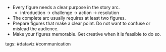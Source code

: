 -   Every figure needs a clear purpose in the story arc.
    -   introduction -> challenge -> action -> resolution
-   The complete arc usually requires at least two figures.
-   Prepare figures that make a clear point. Do not want to confuse or mislead
    the audience.
-   Make your figures memorable. Get creative when it is feasible to do so.

tags: #dataviz #communication
